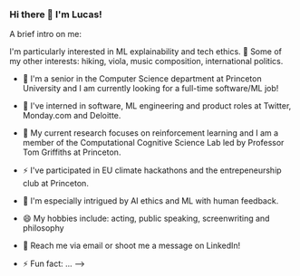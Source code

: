 ### Hi there 👋 I'm Lucas!

A brief intro on me:





 I'm particularly interested in ML explainability and tech ethics.
🏃 Some of my other interests: hiking, viola, music composition, international politics.


- 🎒 I'm a senior in the Computer Science department at Princeton University and I am currently looking for a full-time software/ML job!
- 🔭 I've interned in software, ML engineering and product roles at Twitter, Monday.com and Deloitte.
- 🤔 My current research focuses on reinforcement learning and I am a member of the Computational Cognitive Science Lab led by Professor Tom Griffiths at Princeton.
- ⚡  I've participated in EU climate hackathons and the entrepeneurship club at Princeton. 
- 🎻 I'm especially intrigued by AI ethics and ML with human feedback. 
- 😄 My hobbies include: acting, public speaking, screenwriting and philosophy
- 💬 Reach me via email or shoot me a message on LinkedIn!

- ⚡ Fun fact: ...
-->


